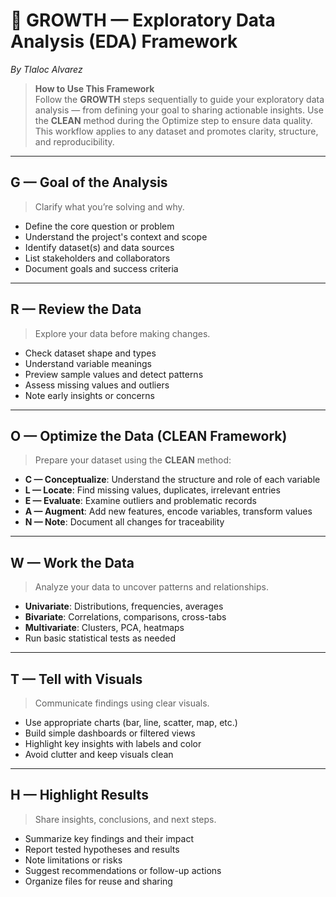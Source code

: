 # 🌱 GROWTH — Exploratory Data Analysis (EDA) Framework  
*By Tlaloc Alvarez*

> **How to Use This Framework**  
> Follow the **GROWTH** steps sequentially to guide your exploratory data analysis — from defining your goal to sharing actionable insights. Use the **CLEAN** method during the Optimize step to ensure data quality. This workflow applies to any dataset and promotes clarity, structure, and reproducibility.

---

## G — Goal of the Analysis  
> Clarify what you’re solving and why.

- Define the core question or problem  
- Understand the project's context and scope  
- Identify dataset(s) and data sources  
- List stakeholders and collaborators  
- Document goals and success criteria  

---

## R — Review the Data  
> Explore your data before making changes.

- Check dataset shape and types  
- Understand variable meanings  
- Preview sample values and detect patterns  
- Assess missing values and outliers  
- Note early insights or concerns  

---

## O — Optimize the Data (CLEAN Framework)  
> Prepare your dataset using the **CLEAN** method:

- **C — Conceptualize**: Understand the structure and role of each variable  
- **L — Locate**: Find missing values, duplicates, irrelevant entries  
- **E — Evaluate**: Examine outliers and problematic records  
- **A — Augment**: Add new features, encode variables, transform values  
- **N — Note**: Document all changes for traceability  

---

## W — Work the Data  
> Analyze your data to uncover patterns and relationships.

- **Univariate**: Distributions, frequencies, averages  
- **Bivariate**: Correlations, comparisons, cross-tabs  
- **Multivariate**: Clusters, PCA, heatmaps  
- Run basic statistical tests as needed  

---

## T — Tell with Visuals  
> Communicate findings using clear visuals.

- Use appropriate charts (bar, line, scatter, map, etc.)  
- Build simple dashboards or filtered views  
- Highlight key insights with labels and color  
- Avoid clutter and keep visuals clean  

---

## H — Highlight Results  
> Share insights, conclusions, and next steps.

- Summarize key findings and their impact  
- Report tested hypotheses and results  
- Note limitations or risks  
- Suggest recommendations or follow-up actions  
- Organize files for reuse and sharing  


